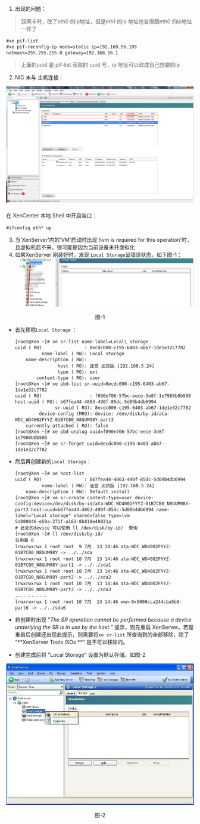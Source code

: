 1. 出现的问题：

> 双网卡时，改了eth0 的ip地址，但是eth1 的ip 地址也变得跟eth0 的ip地址一样了

```
#xe pif-list
#xe pif-reconfig-ip mode=static ip=192.168.56.109 netmask=255.255.255.0 gateway=192.168.56.1
```

> 上面的uuid 是 pif-list 获取的 uuid 号，ip 地址可以改成自己想要的ip

2. NIC 未与 主机连接：<br>

![](https://raw.githubusercontent.com/316Team/316-Contest/316Team/image/XenServer_Disconnected.png)<br>

在 XenCenter 本地 Shell 中开启端口：

``#ifconfig eth* up``

3. 当'XenServer'内的'VM'启动时出现'hvm is required for this operation'时，且虚拟机启不来，很可能是因为当前设备未开虚拟化
4. 如果XenServer 刚装好时，发现 `Local Storage`呈错误状态，如下图-1：![XenServer_Local_Storage_error](https://raw.githubusercontent.com/316Team/316-Contest/316Team/image/XenServer_Local_Storage_error.png)


<p align="center">图-1</p>

   - 首先移除`Local Storage` ：

     ```shell
     [root@Xen ~]# xe sr-list name-label=Local\ storage
     uuid ( RO)                : 8ecdc000-c195-6403-ab67-1de1e32c7782
               name-label ( RW): Local storage                                          
         name-description ( RW):
                     host ( RO): 迷宫 出货版 [192.168.5.24]                                
                     type ( RO): ext                                   
             content-type ( RO): user                    
     [root@Xen ~]# xe pbd-list sr-uuid=8ecdc000-c195-6403-ab67-1de1e32c7782
     uuid ( RO)                  : f090e706-57bc-eece-3e8f-1e7980b0b508                   host-uuid ( RO): b67fea44-4863-490f-85dc-5d09b4db6994
                    sr-uuid ( RO): 8ecdc000-c195-6403-ab67-1de1e32c7782
              device-config (MRO): device: /dev/disk/by-id/ata-WDC_WD4002FYYZ-01B7CB0_N8GUM98Y-part3                                                         
         currently-attached ( RO): false                                                 
     [root@Xen ~]# xe pbd-unplug uuid=f090e706-57bc-eece-3e8f-1e7980b0b508
     [root@Xen ~]# xe sr-forget uuid=8ecdc000-c195-6403-ab67-1de1e32c7782
     ```

- 然后再创建新的`Local Storage`：

  ```shell
  [root@Xen ~]# xe host-list
  uuid ( RO)                : b67fea44-4863-490f-85dc-5d09b4db6994
            name-label ( RW): 迷宫 出货版 [192.168.5.24]
      name-description ( RW): Default install
  [root@Xen ~]# xe sr-create content-type=user device-config:device=/dev/disk/by-id/ata-WDC_WD4002FYYZ-01B7CB0_N8GUM98Y-part3 host-uuid=b67fea44-4863-490f-85dc-5d09b4db6994 name-label="Local storage" shared=false type=lvm
  5d088046-e50a-271f-a163-8b818e40021a
  # 此处的device 可以使用 ll /dev/disk/by-id/  查询
  [root@Xen ~]# ll /dev/disk/by-id/
  总用量 0                                                   
  lrwxrwxrwx 1 root root  9 7月  13 14:46 ata-WDC_WD4002FYYZ-01B7CB0_N8GUM98Y -> ../../sda
  lrwxrwxrwx 1 root root 10 7月  13 14:46 ata-WDC_WD4002FYYZ-01B7CB0_N8GUM98Y-part1 -> ../../sda1
  lrwxrwxrwx 1 root root 10 7月  13 14:46 ata-WDC_WD4002FYYZ-01B7CB0_N8GUM98Y-part2 -> ../../sda2
  lrwxrwxrwx 1 root root 10 7月  13 14:46 ata-WDC_WD4002FYYZ-01B7CB0_N8GUM98Y-part3 -> ../../sda3
  ............
  lrwxrwxrwx 1 root root 10 7月  13 14:46 wwn-0x5000cca244cba5b9-part6 -> ../../sda6
  ```

- 若创建时出现 ”*The SR operation cannot be performed because a device underlying the SR is in use by the host.*“ 提示，则先重启 XenServer。若是重启后创建还出现此提示，则需要将`xe sr-list` 所查询到的全部移除，除了 ”**XenServer Tools ISOs **“ 是不可以移除的。

- 创建完成后将 "Local Storage" 设置为默认存储。如图-2

![XenServer_Local_Storage_default](https://raw.githubusercontent.com/316Team/316-Contest/316Team/image/XenServer_Local_Storage_default.jpg)

<p align="center">图-2</p>
